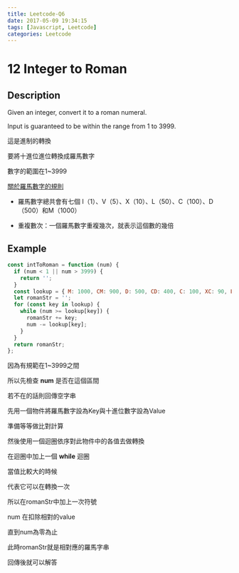```yaml
---
title: Leetcode-Q6
date: 2017-05-09 19:34:15
tags: [Javascript, Leetcode]
categories: Leetcode
---
```


# 12 Integer to Roman

## Description

Given an integer, convert it to a roman numeral.

Input is guaranteed to be within the range from 1 to 3999.

這是進制的轉換

要將十進位進位轉換成羅馬數字

數字的範圍在1~3999

[關於羅馬數字的規則](https://zh.wikipedia.org/zh-tw/%E7%BD%97%E9%A9%AC%E6%95%B0%E5%AD%97)

* 羅馬數字總共會有七個 Ⅰ（1）、Ⅴ（5）、Ⅹ（10）、Ⅼ（50）、Ⅽ（100）、Ⅾ（500）和Ⅿ（1000）

* 重複數次：一個羅馬數字重複幾次，就表示這個數的幾倍

## Example

```js
const intToRoman = function (num) {
  if (num < 1 || num > 3999) {
    return '';
  }
  const lookup = { M: 1000, CM: 900, D: 500, CD: 400, C: 100, XC: 90, L: 50, XL: 40, X: 10, IX: 9, V: 5, IV: 4, I: 1 };
  let romanStr = '';
  for (const key in lookup) {
    while (num >= lookup[key]) {
      romanStr += key;
      num -= lookup[key];
    }
  }
  return romanStr;
};
```

因為有規範在1~3999之間

所以先檢查 **num** 是否在這個區間

若不在的話則回傳空字串

先用一個物件將羅馬數字設為Key與十進位數字設為Value

準備等等做比對計算

然後使用一個迴圈依序對此物件中的各值去做轉換

在迴圈中加上一個 **while** 迴圈

當值比較大的時候

代表它可以在轉換一次

所以在romanStr中加上一次符號

num 在扣除相對的value

直到num為零為止

此時romanStr就是相對應的羅馬字串

回傳後就可以解答